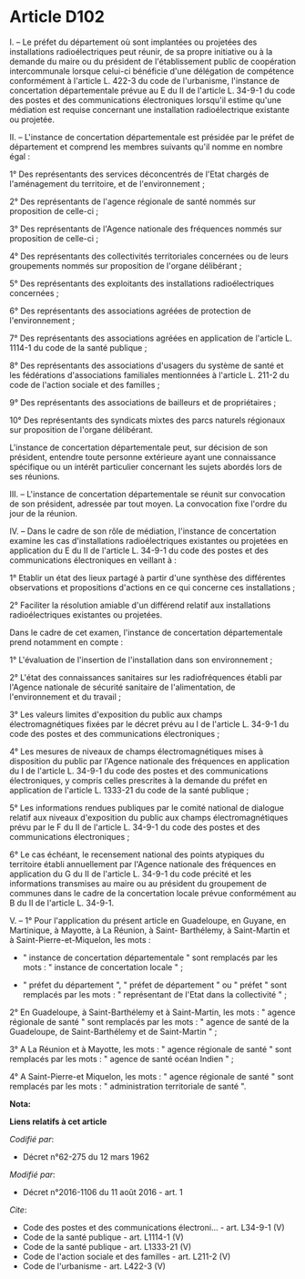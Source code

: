 # Article D102

I. – Le préfet du département où sont implantées ou projetées des installations radioélectriques peut réunir, de sa propre
initiative ou à la demande du maire ou du président de l'établissement public de coopération intercommunale lorsque celui-ci
bénéficie d'une délégation de compétence conformément à l'article L. 422-3 du code de l'urbanisme, l'instance de concertation
départementale prévue au E du II de l'article L. 34-9-1 du code des postes et des communications électroniques lorsqu'il
estime qu'une médiation est requise concernant une installation radioélectrique existante ou projetée. 

II. – L'instance de concertation départementale est présidée par le préfet de département et comprend les membres suivants
qu'il nomme en nombre égal : 

1° Des représentants des services déconcentrés de l'Etat chargés de l'aménagement du territoire, et de l'environnement ; 

2° Des représentants de l'agence régionale de santé nommés sur proposition de celle-ci ; 

3° Des représentants de l'Agence nationale des fréquences nommés sur proposition de celle-ci ; 

4° Des représentants des collectivités territoriales concernées ou de leurs groupements nommés sur proposition de l'organe
délibérant ; 

5° Des représentants des exploitants des installations radioélectriques concernées ; 

6° Des représentants des associations agréées de protection de l'environnement ; 

7° Des représentants des associations agréées en application de l'article L. 1114-1 du code de la santé publique ; 

8° Des représentants des associations d'usagers du système de santé et les fédérations d'associations familiales mentionnées
à l'article L. 211-2 du code de l'action sociale et des familles ; 

9° Des représentants des associations de bailleurs et de propriétaires ; 

10° Des représentants des syndicats mixtes des parcs naturels régionaux sur proposition de l'organe délibérant. 

L'instance de concertation départementale peut, sur décision de son président, entendre toute personne extérieure ayant une
connaissance spécifique ou un intérêt particulier concernant les sujets abordés lors de ses réunions. 

III. – L'instance de concertation départementale se réunit sur convocation de son président, adressée par tout moyen. La
convocation fixe l'ordre du jour de la réunion. 

IV. – Dans le cadre de son rôle de médiation, l'instance de concertation examine les cas d'installations radioélectriques
existantes ou projetées en application du E du II de l'article L. 34-9-1 du code des postes et des communications
électroniques en veillant à : 

1° Etablir un état des lieux partagé à partir d'une synthèse des différentes observations et propositions d'actions en ce qui
concerne ces installations ; 

2° Faciliter la résolution amiable d'un différend relatif aux installations radioélectriques existantes ou projetées. 

Dans le cadre de cet examen, l'instance de concertation départementale prend notamment en compte : 

1° L'évaluation de l'insertion de l'installation dans son environnement ; 

2° L'état des connaissances sanitaires sur les radiofréquences établi par l'Agence nationale de sécurité sanitaire de
l'alimentation, de l'environnement et du travail ; 

3° Les valeurs limites d'exposition du public aux champs électromagnétiques fixées par le décret prévu au I de l'article L.
34-9-1 du code des postes et des communications électroniques ; 

4° Les mesures de niveaux de champs électromagnétiques mises à disposition du public par l'Agence nationale des fréquences en
application du I de l'article L. 34-9-1 du code des postes et des communications électroniques, y compris celles prescrites à
la demande du préfet en application de l'article L. 1333-21 du code de la santé publique ; 

5° Les informations rendues publiques par le comité national de dialogue relatif aux niveaux d'exposition du public aux
champs électromagnétiques prévu par le F du II de l'article L. 34-9-1 du code des postes et des communications
électroniques ; 

6° Le cas échéant, le recensement national des points atypiques du territoire établi annuellement par l'Agence nationale des
fréquences en application du G du II de l'article L. 34-9-1 du code précité et les informations transmises au maire ou au
président du groupement de communes dans le cadre de la concertation locale prévue conformément au B du II de l'article L.
34-9-1. 

V. – 1° Pour l'application du présent article en Guadeloupe, en Guyane, en Martinique, à Mayotte, à La Réunion, à Saint-
Barthélemy, à Saint-Martin et à Saint-Pierre-et-Miquelon, les mots :

- " instance de concertation départementale " sont remplacés par les mots : " instance de concertation locale " ;

- " préfet du département ", " préfet de département " ou " préfet " sont remplacés par les mots : " représentant de l'Etat
dans la collectivité " ; 

2° En Guadeloupe, à Saint-Barthélemy et à Saint-Martin, les mots : " agence régionale de santé " sont remplacés par les
mots : " agence de santé de la Guadeloupe, de Saint-Barthélemy et de Saint-Martin " ; 

3° A La Réunion et à Mayotte, les mots : " agence régionale de santé " sont remplacés par les mots : " agence de santé océan
Indien " ; 

4° A Saint-Pierre-et Miquelon, les mots : " agence régionale de santé " sont remplacés par les mots : " administration
territoriale de santé ".

**Nota:**



**Liens relatifs à cet article**

_Codifié par_:

  - Décret n°62-275 du 12 mars 1962

_Modifié par_:

  - Décret n°2016-1106 du 11 août 2016 - art. 1

_Cite_:

  - Code des postes et des communications électroni... - art. L34-9-1 (V)
  - Code de la santé publique - art. L1114-1 (V)
  - Code de la santé publique - art. L1333-21 (V)
  - Code de l'action sociale et des familles - art. L211-2 (V)
  - Code de l'urbanisme - art. L422-3 (V)
